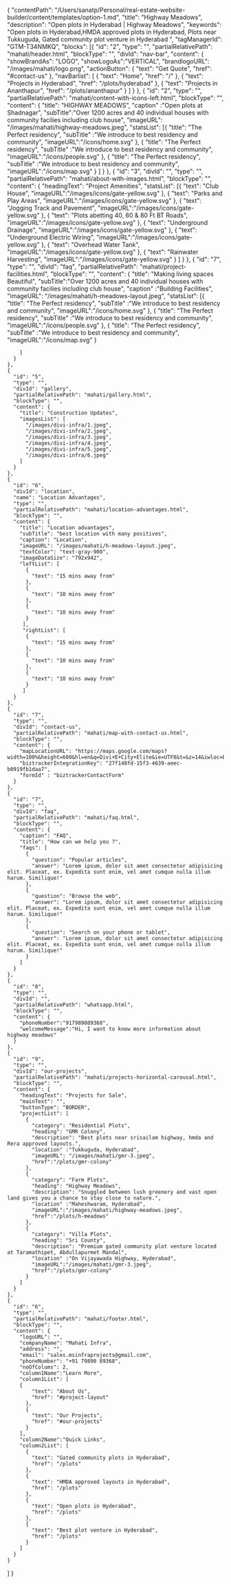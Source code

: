 {
  "contentPath": "/Users/sanatp/Personal/real-estate-website-builder/content/templates/option-1.md",
  "title": "Highway Meadows",
  "description": "Open plots in Hyderabad | Highway Meadows",
  "keywords": "Open plots in Hyderabad,HMDA approved plots in Hyderabad, Plots near Tukkuguda, Gated community plot venture in Hyderabad ",
  "tagManagerId": "GTM-T34NMKQ",
  "blocks": [{
      "id": "2",
      "type": "",
      "partialRelativePath": "mahati/header.html",
      "blockType": "",
      "divId": "nav-bar",
      "content": {
        "showBrandAs": "LOGO",
        "showLogoAs":"VERTICAL",
        "brandlogoURL": "/images/mahati/logo.png",
        "actionButton": {
            "text": "Get Quote",
            "href": "#contact-us"
        },
        "navBarlist": [
          {
            "text": "Home",
            "href": "/"
          },
          {
            "text": "Projects in Hyderabad",
            "href": "/plots/hyderabad"
          },
          {
            "text": "Projects in Ananthapur",
            "href": "/plots/ananthapur"
          }
        ]
      }
    },
    {
      "id": "2",
      "type": "",
      "partialRelativePath": "mahati/content-with-icons-left.html",
      "blockType": "",
      "content": {
        "title": "HIGHWAY MEADOWS",
        "caption" :"Open plots at Shadnagar",
        "subTitle":"Over 1200 acres and 40 individual houses with community facilies including club house",
        "imageURL": "/images/mahati/highway-meadows.jpeg",
        "statsList": [{
            "title": "The Perfect residency",
            "subTitle" :"We introduce to best residency and community",
            "imageURL":"/icons/home.svg"
          },
          {
            "title": "The Perfect residency",
            "subTitle" :"We introduce to best residency and community",
            "imageURL":"/icons/people.svg"
          },
          {
            "title": "The Perfect residency",
            "subTitle" :"We introduce to best residency and community",
            "imageURL":"/icons/map.svg"
          }
        ]
      }
    },
    {
      "id": "3",
      "divId": "",
      "type": "",
      "partialRelativePath": "mahati/about-with-images.html",
      "blockType": "",
      "content": {
        "headingText": "Project Amenities",
        "statsList": [{
            "text": "Club House",
            "imageURL":"/images/icons/gate-yellow.svg"
          },
          {
            "text": "Parks and Play Areas",
            "imageURL":"/images/icons/gate-yellow.svg"
          },
          {
            "text": "Jogging Track and Pavement",
            "imageURL":"/images/icons/gate-yellow.svg"
          },
          {
            "text": "Plots abetting 40, 60 & 80 Ft BT Roads",
            "imageURL":"/images/icons/gate-yellow.svg"
          },
          {
            "text": "Underground Drainage",
            "imageURL":"/images/icons/gate-yellow.svg"
          },
          {
            "text": "Underground Electric Wiring",
            "imageURL":"/images/icons/gate-yellow.svg"
          },
          {
            "text": "Overhead Water Tank",
            "imageURL":"/images/icons/gate-yellow.svg"
          },
          {
            "text": "Rainwater Harvesting",
            "imageURL":"/images/icons/gate-yellow.svg"
          }
        ]
      }
    },
    {
      "id": "7",
      "type": "",
      "divId": "faq",
      "partialRelativePath": "mahati/project-facilities.html",
      "blockType": "",
      "content": {
        "title": "Making living spaces Beautiful",
        "subTitle":"Over 1200 acres and 40 individual houses with community facilies including club house",
        "caption" :"Building Facilities",
        "imageURL": "/images/mahati/h-meadows-layout.jpeg",
       "statsList": [{
            "title": "The Perfect residency",
            "subTitle" :"We introduce to best residency and community",
            "imageURL":"/icons/home.svg"
          },
          {
            "title": "The Perfect residency",
            "subTitle" :"We introduce to best residency and community",
            "imageURL":"/icons/people.svg"
          },
          {
            "title": "The Perfect residency",
            "subTitle" :"We introduce to best residency and community",
            "imageURL":"/icons/map.svg"
          }
        
        ]
      }
    },
    {
      "id": "5",
      "type": "",
      "divId": "gallery",
      "partialRelativePath": "mahati/gallery.html",
      "blockType": "",
      "content": {
        "title": "Construction Updates",
        "imagesList": [
          "/images/divi-infra/1.jpeg",
          "/images/divi-infra/2.jpeg",
          "/images/divi-infra/3.jpeg",
          "/images/divi-infra/4.jpeg",
          "/images/divi-infra/5.jpeg",
          "/images/divi-infra/6.jpeg"
        ]
      }
    },
    {
      "id": "6",
      "divId": "location",
      "name": "Location Advantages",
      "type": "",
      "partialRelativePath": "mahati/location-advantages.html",
      "blockType": "",
      "content": {
        "title": "Location advantages",
        "subTitle": "best location with many positives",
        "caption": "Location",
        "imageURL": "/images/mahati/h-meadows-layout.jpeg",
        "textColor": "text-gray-900",
        "imageDataSize": "792x942",
        "leftList": [
          {
            "text": "15 mins away from"
          },
          {
            "text": "10 mins away from"
          },
          {
            "text": "10 mins away from"
          }
         ],
         "rightList": [
          {
            "text": "15 mins away from"
          },
          {
            "text": "10 mins away from"
          },
          {
            "text": "10 mins away from"
          }
         ]
      }
    },
    {
      "id": "7",
      "type": "",
      "divId": "contact-us",
      "partialRelativePath": "mahati/map-with-contact-us.html",
      "blockType": "",
      "content": {
        "mapLocationURL": "https://maps.google.com/maps?width=100%&height=600&hl=en&q=Divi+E+City+Elite&ie=UTF8&t=&z=14&iwloc=B&output=embed",
        "biztrackerIntegrationKey": "27f148fd-15f3-4639-aeec-b0919fb1daa7",
        "formId" : "biztrackerContactForm"
      }
    },
    {
      "id": "7",
      "type": "",
      "divId": "faq",
      "partialRelativePath": "mahati/faq.html",
      "blockType": "",
      "content": {
        "caption": "FAQ",
        "title": "How can we help you ?",
        "faqs": [
          {
            "question": "Popular articles",
            "answer": "Lorem ipsum, dolor sit amet consectetur adipisicing elit. Placeat, ex. Expedita sunt enim, vel amet cumque nulla illum harum. Similique!"
          },
          {
            "question": "Browse the web",
            "answer": "Lorem ipsum, dolor sit amet consectetur adipisicing elit. Placeat, ex. Expedita sunt enim, vel amet cumque nulla illum harum. Similique!"
          },
          {
            "question": "Search on your phone or tablet",
            "answer": "Lorem ipsum, dolor sit amet consectetur adipisicing elit. Placeat, ex. Expedita sunt enim, vel amet cumque nulla illum harum. Similique!"
          }
        ]
      }
    },
    {
      "id": "8",
      "type": "",
      "divId": "",
      "partialRelativePath": "whatsapp.html",
      "blockType": "",
      "content": {
        "phoneNumber":"917989089368",
        "welcomeMessage":"Hi, I want to know more information about highway meadows"
      }
    },
    {
      "id": "9",
      "type": "",
      "divId": "our-projects",
      "partialRelativePath": "mahati/projects-horizontal-carousal.html",
      "blockType": "",
      "content": {
        "headingText": "Projects for Sale",
        "mainText": "",
        "buttonType": "BORDER",
        "projectList": [
          {
            "category": "Residential Plots",
            "heading": "GMR Colony",
            "description": "Best plots near srisailam highway, hmda and Rera approved layouts.",
            "location" :"Tukkuguda, Hyderabad",
            "imageURL": "/images/mahati/gmr-3.jpeg",
            "href":"/plots/gmr-colony"
          },
          {
            "category": "Farm Plots",
            "heading": "Highway Meadows",
            "description": "Snuggled between lush greenery and vast open land gives you a chance to stay close to nature.",
            "location" :"Maheshwaram, Hyderabad",
            "imageURL":"/images/mahati/highway-meadows.jpeg",
            "href":"/plots/h-meadows"          
          },
          {
            "category": "Villa Plots",
            "heading": "Sri County",
            "description": "Premium gated community plot venture located at Taramathipet, Abdullapurmet Mandal",
            "location" :"On Vijayawada Highway, Hyderabad",
            "imageURL":"/images/mahati/gmr-3.jpeg",
            "href":"/plots/gmr-colony"
          }
        ]
      }
    },
    {
      "id": "6",
      "type": "",
      "partialRelativePath": "mahati/footer.html",
      "blockType": "",
      "content": {
        "logoURL": "",
        "companyName": "Mahati Infra",
        "address": "",
        "email": "sales.msinfraprojects@gmail.com",
        "phoneNumber": "+91 79890 89368",
        "noOfColums": 2,
        "column1Name":"Learn More",
        "column1List": [
        {
            "text": "About Us",
            "href": "#project-layout"
          },
          {
            "text": "Our Projects",
            "href": "#our-projects"
          }
        ],
        "column2Name":"Quick Links",
        "column2List": [
          {
            "text": "Gated community plots in Hyderabad",
            "href": "/plots"
          },
          {
            "text": "HMDA approved layouts in Hyderabad",
            "href": "/plots"
          },
          {
            "text": "Open plots in Hyderabad",
            "href": "/plots"
          },
          {
            "text": "Best plot venture in Hyderabad",
            "href": "/plots"
          }
        ]
      }
    }
  ]
}
